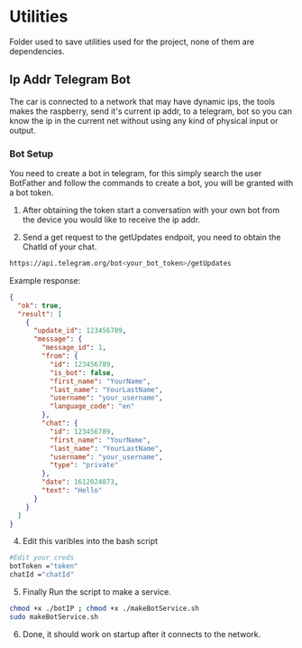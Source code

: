 # Utilities 
Folder used to save utilities used for the project, none of them are dependencies. 

## Ip Addr Telegram Bot
The car is connected to a network that may have dynamic ips, the tools makes the raspberry, send it's current ip addr, to a telegram, bot so you can know the ip in the current net without using any kind of physical input or output.

### Bot Setup
You need to create a bot in telegram, for this simply search the user BotFather and follow the commands to create a bot, you will be granted with a bot token. 

1. After obtaining the token start a conversation with your own bot from the device you would like to receive the ip addr. 

2. Send a get request to the getUpdates endpoit, you need to obtain the ChatId of your chat. 

```bash
https://api.telegram.org/bot<your_bot_token>/getUpdates
```

Example response:

```json
{
  "ok": true,
  "result": [
    {
      "update_id": 123456789,
      "message": {
        "message_id": 1,
        "from": {
          "id": 123456789,
          "is_bot": false,
          "first_name": "YourName",
          "last_name": "YourLastName",
          "username": "your_username",
          "language_code": "en"
        },
        "chat": {
          "id": 123456789,
          "first_name": "YourName",
          "last_name": "YourLastName",
          "username": "your_username",
          "type": "private"
        },
        "date": 1612024873,
        "text": "Hello"
      }
    }
  ]
}

```

4. Edit this varibles into the bash script
```bash
#Edit your creds
botToken ="token"
chatId ="chatId"
```

5. Finally Run the script to make a service.

```bash
chmod +x ./botIP ; chmod +x ./makeBotService.sh
sudo makeBotService.sh
```

6. Done, it should work on startup after it connects to the network.